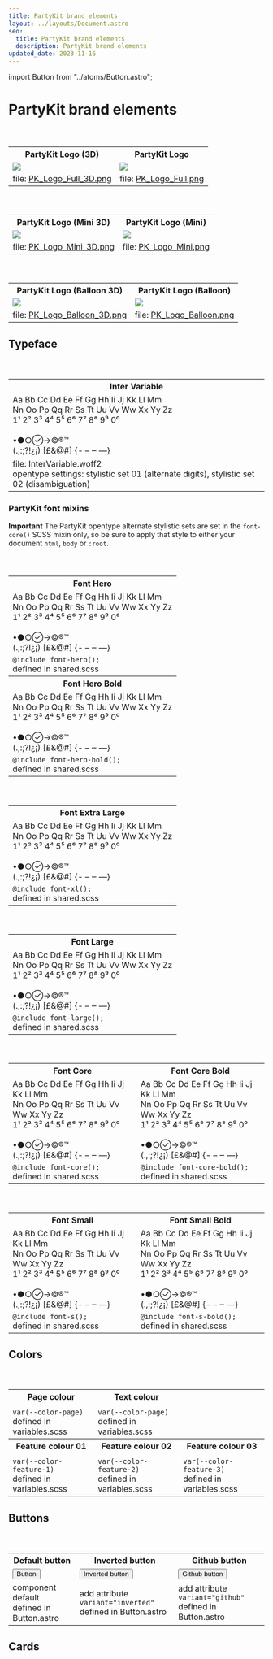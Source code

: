 ```yaml
---
title: PartyKit brand elements
layout: ../layouts/Document.astro
seo:
  title: PartyKit brand elements
  description: PartyKit brand elements
updated_date: 2023-11-16
---
```

import Button from "../atoms/Button.astro";

# PartyKit brand elements

<div class='overflow-x-auto'>
<table>
  <tbody>
    <header>
      <th>PartyKit Logo (3D)</th>
      <th>PartyKit Logo</th>
      </header>
      <tr>
      <td><img src="/assets/logo/PK_Logo_Full_3D.png" /></td>
      <td><img src="/assets/logo/PK_Logo_Full.png" /></td>
    </tr>
    <tr>
      <td>file: <a href="/assets/logo/PK_Logo_Full_3D.png" download>PK_Logo_Full_3D.png</a></td>
      <td>file: <a href="/assets/logo/PK_Logo_Full.png" download>PK_Logo_Full.png</a></td>
    </tr>
  </tbody>
</table>
</div>

<div>
<table>
  <tbody>
    <header>
      <th>PartyKit Logo (Mini 3D)</th>
      <th>PartyKit Logo (Mini)</th>
    </header>
    <tr>
      <td><img src="/assets/logo/PK_Logo_Mini_3D.png" /></td>
      <td><img src="/assets/logo/PK_Logo_Mini.png" /></td>
    </tr>
    <tr>
      <td>file: <a href="/assets/logo/PK_Logo_Mini_3D.png" download>PK_Logo_Mini_3D.png</a></td>
      <td>file: <a href="/assets/logo/PK_Logo_Mini.png" download>PK_Logo_Mini.png</a></td>
    </tr>
  </tbody>
</table>
</div>

<div class='overflow-x-auto'>
<table>
  <tbody>
    <header>
      <th>PartyKit Logo (Balloon 3D)</th>
      <th>PartyKit Logo (Balloon)</th>
    </header>
    <tr>
      <td><img src="/assets/logo/PK_Logo_Balloon_3D.png" /></td>
      <td><img src="/assets/logo/PK_Logo_Balloon.png" /></td>
    </tr>
    <tr>
      <td>file: <a href="/assets/logo/PK_Logo_Balloon_3D.png" download>PK_Logo_Balloon_3D.png</a></td>
      <td>file: <a href="/assets/logo/PK_Logo_Balloon.png" download>PK_Logo_Balloon.png</a></td>
    </tr>
  </tbody>
</table>
</div>

## Typeface

<div class='overflow-x-auto'>
<table>
  <tbody>
    <header>
      <th>Inter Variable</th>
    </header>
    <tr>
      <td>
        <div id="brand-element-font">
          Aa Bb Cc Dd Ee Ff Gg Hh Ii Jj Kk Ll Mm <br>
          Nn Oo Pp Qq Rr Ss Tt Uu Vv Ww Xx Yy Zz <br>
          1¹ 2² 3³ 4⁴ 5⁵ 6⁶ 7⁷ 8⁸ 9⁹ 0⁰ <br>
          <br>
          •●○→©®™ <br>
          (.,:;?!¿¡) [£&@#] {- – ‒ —}
        </div>
      </td>
    </tr>
    <tr>
      <td>
        file: InterVariable.woff2 <br>
        opentype settings: stylistic set 01 (alternate digits), stylistic set 02 (disambiguation)
      </td>
    </tr>
  </tbody>
</table>
</div>

### PartyKit font mixins

**Important** The PartyKit opentype alternate stylistic sets are set in the <code>font-core()</code> SCSS mixin only, so be sure to apply that style to either your document <code>html</code>, <code>body</code> or <code>:root</code>.

<div class='overflow-x-auto'>
<table>
  <tbody>
    <header>
      <th>Font Hero</th>
    </header>
    <tr>
      <td>
        <div id="brand-element-font-hero">
          Aa Bb Cc Dd Ee Ff Gg Hh Ii Jj Kk Ll Mm <br>
          Nn Oo Pp Qq Rr Ss Tt Uu Vv Ww Xx Yy Zz <br>
          1¹ 2² 3³ 4⁴ 5⁵ 6⁶ 7⁷ 8⁸ 9⁹ 0⁰ <br>
          <br>
          •●○→©®™ <br>
          (.,:;?!¿¡) [£&@#] {- – ‒ —}
        </div>
      </td>
    </tr>
    <tr>
      <td>
        <code>@include font-hero();</code> <br>
        defined in shared.scss
      </td>
    </tr>
    <header>
      <th>Font Hero Bold</th>
    </header>
    <tr>
      <td>
        <div id="brand-element-font-hero-bold">
          Aa Bb Cc Dd Ee Ff Gg Hh Ii Jj Kk Ll Mm <br>
          Nn Oo Pp Qq Rr Ss Tt Uu Vv Ww Xx Yy Zz <br>
          1¹ 2² 3³ 4⁴ 5⁵ 6⁶ 7⁷ 8⁸ 9⁹ 0⁰ <br>
          <br>
          •●○→©®™ <br>
          (.,:;?!¿¡) [£&@#] {- – ‒ —}
        </div>
      </td>
    </tr>
    <tr>
      <td>
        <code>@include font-hero-bold();</code> <br>
        defined in shared.scss
      </td>
    </tr>
  </tbody>
</table>
</div>

<div class='overflow-x-auto'>
<table>
  <tbody>
    <header>
      <th>Font Extra Large</th>
    </header>
    <tr>
      <td>
        <div id="brand-element-font-xl">
          Aa Bb Cc Dd Ee Ff Gg Hh Ii Jj Kk Ll Mm <br>
          Nn Oo Pp Qq Rr Ss Tt Uu Vv Ww Xx Yy Zz <br>
          1¹ 2² 3³ 4⁴ 5⁵ 6⁶ 7⁷ 8⁸ 9⁹ 0⁰ <br>
          <br>
          •●○→©®™ <br>
          (.,:;?!¿¡) [£&@#] {- – ‒ —}
        </div>
      </td>
    </tr>
    <tr>
      <td>
        <code>@include font-xl();</code> <br>
        defined in shared.scss
      </td>
    </tr>
  </tbody>
</table>
</div>

<div class='overflow-x-auto'>
<table>
  <tbody>
    <header>
      <th>Font Large</th>
    </header>
    <tr>
      <td>
        <div id="brand-element-font-l">
          Aa Bb Cc Dd Ee Ff Gg Hh Ii Jj Kk Ll Mm <br>
          Nn Oo Pp Qq Rr Ss Tt Uu Vv Ww Xx Yy Zz <br>
          1¹ 2² 3³ 4⁴ 5⁵ 6⁶ 7⁷ 8⁸ 9⁹ 0⁰ <br>
          <br>
          •●○→©®™ <br>
          (.,:;?!¿¡) [£&@#] {- – ‒ —}
        </div>
      </td>
    </tr>
    <tr>
      <td>
        <code>@include font-large();</code> <br>
        defined in shared.scss
      </td>
    </tr>
  </tbody>
</table>
</div>

<div class='overflow-x-auto'>
<table>
  <tbody>
    <header>
      <th>Font Core</th>
      <th>Font Core Bold</th>
    </header>
    <tr>
      <td>
        <div id="brand-element-font-core">
          Aa Bb Cc Dd Ee Ff Gg Hh Ii Jj Kk Ll Mm <br>
          Nn Oo Pp Qq Rr Ss Tt Uu Vv Ww Xx Yy Zz <br>
          1¹ 2² 3³ 4⁴ 5⁵ 6⁶ 7⁷ 8⁸ 9⁹ 0⁰ <br>
          <br>
          •●○→©®™ <br>
          (.,:;?!¿¡) [£&@#] {- – ‒ —}
        </div>
      </td>
      <td>
        <div id="brand-element-font-core-bold">
          Aa Bb Cc Dd Ee Ff Gg Hh Ii Jj Kk Ll Mm <br>
          Nn Oo Pp Qq Rr Ss Tt Uu Vv Ww Xx Yy Zz <br>
          1¹ 2² 3³ 4⁴ 5⁵ 6⁶ 7⁷ 8⁸ 9⁹ 0⁰ <br>
          <br>
          •●○→©®™ <br>
          (.,:;?!¿¡) [£&@#] {- – ‒ —}
        </div>
      </td>
    </tr>
    <tr>
      <td>
        <code>@include font-core();</code> <br>
        defined in shared.scss
      </td>
      <td>
        <code>@include font-core-bold();</code> <br>
        defined in shared.scss
      </td>
    </tr>
  </tbody>
</table>
</div>

<div class='overflow-x-auto'>
<table>
  <tbody>
    <header>
      <th>Font Small</th>
      <th>Font Small Bold</th>
    </header>
    <tr>
      <td>
        <div id="brand-element-font-small">
          Aa Bb Cc Dd Ee Ff Gg Hh Ii Jj Kk Ll Mm <br>
          Nn Oo Pp Qq Rr Ss Tt Uu Vv Ww Xx Yy Zz <br>
          1¹ 2² 3³ 4⁴ 5⁵ 6⁶ 7⁷ 8⁸ 9⁹ 0⁰ <br>
          <br>
          •●○→©®™ <br>
          (.,:;?!¿¡) [£&@#] {- – ‒ —}
        </div>
      </td>
      <td>
        <div id="brand-element-font-small-bold">
          Aa Bb Cc Dd Ee Ff Gg Hh Ii Jj Kk Ll Mm <br>
          Nn Oo Pp Qq Rr Ss Tt Uu Vv Ww Xx Yy Zz <br>
          1¹ 2² 3³ 4⁴ 5⁵ 6⁶ 7⁷ 8⁸ 9⁹ 0⁰ <br>
          <br>
          •●○→©®™ <br>
          (.,:;?!¿¡) [£&@#] {- – ‒ —}
        </div>
      </td>
    </tr>
    <tr>
      <td>
        <code>@include font-s();</code> <br>
        defined in shared.scss
      </td>
      <td>
        <code>@include font-s-bold();</code> <br>
        defined in shared.scss
      </td>
    </tr>
  </tbody>
</table>
</div>

## Colors

<div class='overflow-x-auto'>
<table>
  <tbody>
    <header>
      <th>Page colour</th>
      <th>Text colour</th>
      <th></th>
    </header>
    <tr>
      <td>
        <div id="brand-element-color-page"></div>
      </td>
      <td>
        <div id="brand-element-color-text"></div>
      </td>
      <td>
      </td>
    </tr>
    <tr>
      <td>
        <code>var(--color-page)</code> <br>
        defined in variables.scss
      </td>
      <td>
        <code>var(--color-page)</code> <br>
        defined in variables.scss
      </td>
      <td>
      </td>
    </tr>
    <header>
      <th>Feature colour 01</th>
      <th>Feature colour 02</th>
      <th>Feature colour 03</th>
    </header>
    <tr>
      <td>
        <div id="brand-element-color-feature-1"></div>
      </td>
      <td>
        <div id="brand-element-color-feature-2"></div>
      </td>
      <td>
        <div id="brand-element-color-feature-3"></div>
      </td>
    </tr>
    <tr>
      <td>
        <code>var(--color-feature-1)</code> <br>
        defined in variables.scss
      </td>
      <td>
        <code>var(--color-feature-2)</code> <br>
        defined in variables.scss
      </td>
      <td>
        <code>var(--color-feature-3)</code> <br>
        defined in variables.scss
      </td>
    </tr>
  </tbody>
</table>
</div>

## Buttons

<div class='overflow-x-auto'>
<table>
  <tbody>
    <header>
      <th>Default button</th>
      <th>Inverted button</th>
      <th>Github button</th>
    </header>
    <tr>
      <td>
        <Button url="#">Button</Button>
      </td>
      <td>
        <Button variant="inverted" url="#">Inverted button</Button>
      </td>
      <td>
        <Button variant="github" url="#">Github button</Button>
      </td>
    </tr>
    <tr>
      <td>
        component default <br>
        defined in Button.astro
      </td>
      <td>
        add attribute <code>variant="inverted"</code> <br>
        defined in Button.astro
      </td>
      <td>
        add attribute <code>variant="github"</code> <br>
        defined in Button.astro
      </td>
    </tr>
  </tbody>
</table>
</div>

## Cards
